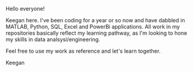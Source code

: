 Hello everyone!

Keegan here.
I've been coding for a year or so now and have dabbled in MATLAB, Python, SQL, Excel and PowerBi applications. 
All work in my repositories basically reflect my learning pathway, as I'm looking to hone my skills in data analsysi/engineering. 

Feel free to use my work as reference and let's learn together.


Keegan
